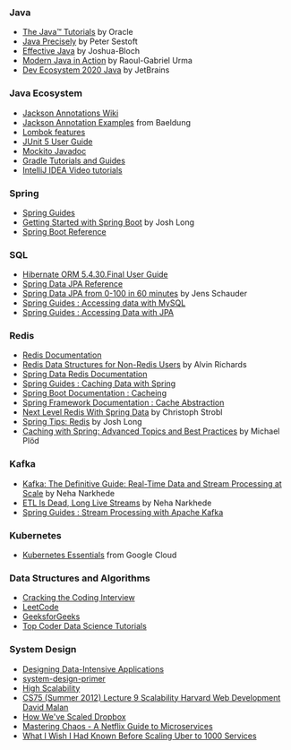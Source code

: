 ### Java
* [The Java™ Tutorials](https://docs.oracle.com/javase/tutorial/) by Oracle
* [Java Precisely](https://www.amazon.com/Java-Precisely-Press-Peter-Sestoft/dp/0262529076/) by Peter Sestoft
* [Effective Java](https://www.amazon.com/Effective-Java-Joshua-Bloch/dp/0134685997) by Joshua-Bloch
* [Modern Java in Action](https://www.amazon.com/Modern-Java-Action-functional-programming/dp/1617293563) by Raoul-Gabriel Urma
* [Dev Ecosystem 2020 Java](https://www.jetbrains.com/lp/devecosystem-2020/java/) by JetBrains

### Java Ecosystem
* [Jackson Annotations Wiki](https://github.com/FasterXML/jackson-annotations/wiki/Jackson-Annotations)
* [Jackson Annotation Examples](https://www.baeldung.com/jackson-annotations) from Baeldung
* [Lombok features](https://projectlombok.org/features/all)
* [JUnit 5 User Guide](https://junit.org/junit5/docs/current/user-guide/)
* [Mockito Javadoc](https://javadoc.io/doc/org.mockito/mockito-core/latest/org/mockito/Mockito.html)
* [Gradle Tutorials and Guides](https://gradle.org/guides/)
* [IntelliJ IDEA Video tutorials](https://www.jetbrains.com/idea/documentation/)

### Spring
* [Spring Guides](https://spring.io/guides)
* [Getting Started with Spring Boot](https://www.youtube.com/watch?v=sbPSjI4tt10) by Josh Long
* [Spring Boot Reference](https://docs.spring.io/spring-boot/docs/2.1.4.RELEASE/reference/htmlsingle/)

### SQL
* [Hibernate ORM 5.4.30.Final User Guide](https://docs.jboss.org/hibernate/orm/5.4/userguide/html_single/Hibernate_User_Guide.html)
* [Spring Data JPA Reference](https://docs.spring.io/spring-data/jpa/docs/2.5.0/reference/html/#reference)
* [Spring Data JPA from 0-100 in 60 minutes](https://www.youtube.com/watch?v=Zyqpo8gxSO0) by Jens Schauder
* [Spring Guides : Accessing data with MySQL](https://spring.io/guides/gs/accessing-data-mysql/)
* [Spring Guides : Accessing Data with JPA](https://spring.io/guides/gs/accessing-data-jpa/)

### Redis
* [Redis Documentation](https://redis.io/)
* [Redis Data Structures for Non-Redis Users](https://www.youtube.com/watch?v=ELk_W9BBTDU) by Alvin Richards
* [Spring Data Redis Documentation](https://spring.io/projects/spring-data-redis)
* [Spring Guides : Caching Data with Spring](https://spring.io/guides/gs/caching/)
* [Spring Boot Documentation : Cacheing](https://docs.spring.io/spring-boot/docs/current/reference/html/spring-boot-features.html#boot-features-caching)
* [Spring Framework Documentation : Cache Abstraction](https://docs.spring.io/spring-framework/docs/current/reference/html/integration.html#cache)
* [Next Level Redis With Spring Data](https://www.youtube.com/watch?v=ctfDs7M35Ho) by Christoph Strobl
* [Spring Tips: Redis](https://www.youtube.com/watch?v=_M8xoagybzU) by Josh Long
* [Caching with Spring: Advanced Topics and Best Practices](https://www.youtube.com/watch?v=SpQzWtqulhM) by Michael Plöd

### Kafka
* [Kafka: The Definitive Guide: Real-Time Data and Stream Processing at Scale](https://www.amazon.com/Kafka-Definitive-Real-Time-Stream-Processing/dp/1491936169/) by Neha Narkhede 
* [ETL Is Dead, Long Live Streams](https://www.youtube.com/watch?v=I32hmY4diFY) by Neha Narkhede
* [Spring Guides : Stream Processing with Apache Kafka](https://dataflow.spring.io/docs/stream-developer-guides/streams/standalone-stream-kafka/)

### Kubernetes
* [Kubernetes Essentials](https://www.youtube.com/playlist?list=PLIivdWyY5sqLmnGdKSdQIXq2sd_1bWSnx) from Google Cloud

### Data Structures and Algorithms
* [Cracking the Coding Interview](https://www.amazon.com/Cracking-Coding-Interview-6th-Edition/dp/0984782850)
* [LeetCode](https://leetcode.com/)
* [GeeksforGeeks](https://www.geeksforgeeks.org/)
* [Top Coder Data Science Tutorials](https://www.topcoder.com/community/data-science/data-science-tutorials/)

### System Design
* [Designing Data-Intensive Applications](https://www.amazon.com/Designing-Data-Intensive-Applications-Reliable-Maintainable/dp/1449373321)
* [system-design-primer](https://github.com/donnemartin/system-design-primer)
* [High Scalability](http://highscalability.com/)
* [CS75 (Summer 2012) Lecture 9 Scalability Harvard Web Development David Malan](https://www.youtube.com/watch?v=-W9F__D3oY4&list=PLmhRNZyYVpDmLpaVQm3mK5PY5KB_4hLjE&index=10)
* [How We've Scaled Dropbox](https://www.youtube.com/watch?v=PE4gwstWhmc)
* [Mastering Chaos - A Netflix Guide to Microservices](https://www.youtube.com/watch?v=CZ3wIuvmHeM&t=846s)
* [What I Wish I Had Known Before Scaling Uber to 1000 Services](https://www.youtube.com/watch?v=kb-m2fasdDY)
